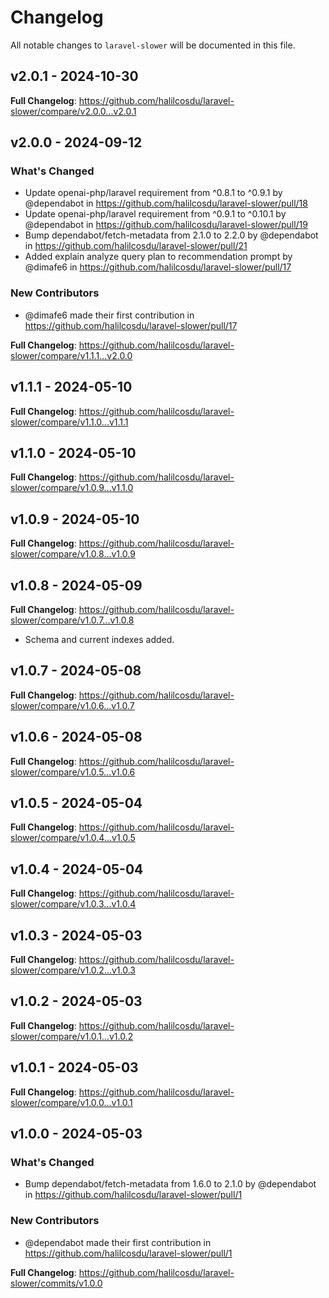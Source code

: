# Changelog

All notable changes to `laravel-slower` will be documented in this file.

## v2.0.1 - 2024-10-30

**Full Changelog**: https://github.com/halilcosdu/laravel-slower/compare/v2.0.0...v2.0.1

## v2.0.0 - 2024-09-12

### What's Changed

* Update openai-php/laravel requirement from ^0.8.1 to ^0.9.1 by @dependabot in https://github.com/halilcosdu/laravel-slower/pull/18
* Update openai-php/laravel requirement from ^0.9.1 to ^0.10.1 by @dependabot in https://github.com/halilcosdu/laravel-slower/pull/19
* Bump dependabot/fetch-metadata from 2.1.0 to 2.2.0 by @dependabot in https://github.com/halilcosdu/laravel-slower/pull/21
* Added explain analyze query plan to recommendation prompt by @dimafe6 in https://github.com/halilcosdu/laravel-slower/pull/17

### New Contributors

* @dimafe6 made their first contribution in https://github.com/halilcosdu/laravel-slower/pull/17

**Full Changelog**: https://github.com/halilcosdu/laravel-slower/compare/v1.1.1...v2.0.0

## v1.1.1 - 2024-05-10

**Full Changelog**: https://github.com/halilcosdu/laravel-slower/compare/v1.1.0...v1.1.1

## v1.1.0 - 2024-05-10

**Full Changelog**: https://github.com/halilcosdu/laravel-slower/compare/v1.0.9...v1.1.0

## v1.0.9 - 2024-05-10

**Full Changelog**: https://github.com/halilcosdu/laravel-slower/compare/v1.0.8...v1.0.9

## v1.0.8 - 2024-05-09

**Full Changelog**: https://github.com/halilcosdu/laravel-slower/compare/v1.0.7...v1.0.8

- Schema and current indexes added.

## v1.0.7 - 2024-05-08

**Full Changelog**: https://github.com/halilcosdu/laravel-slower/compare/v1.0.6...v1.0.7

## v1.0.6 - 2024-05-08

**Full Changelog**: https://github.com/halilcosdu/laravel-slower/compare/v1.0.5...v1.0.6

## v1.0.5 - 2024-05-04

**Full Changelog**: https://github.com/halilcosdu/laravel-slower/compare/v1.0.4...v1.0.5

## v1.0.4 - 2024-05-04

**Full Changelog**: https://github.com/halilcosdu/laravel-slower/compare/v1.0.3...v1.0.4

## v1.0.3 - 2024-05-03

**Full Changelog**: https://github.com/halilcosdu/laravel-slower/compare/v1.0.2...v1.0.3

## v1.0.2 - 2024-05-03

**Full Changelog**: https://github.com/halilcosdu/laravel-slower/compare/v1.0.1...v1.0.2

## v1.0.1 - 2024-05-03

**Full Changelog**: https://github.com/halilcosdu/laravel-slower/compare/v1.0.0...v1.0.1

## v1.0.0 - 2024-05-03

### What's Changed

* Bump dependabot/fetch-metadata from 1.6.0 to 2.1.0 by @dependabot in https://github.com/halilcosdu/laravel-slower/pull/1

### New Contributors

* @dependabot made their first contribution in https://github.com/halilcosdu/laravel-slower/pull/1

**Full Changelog**: https://github.com/halilcosdu/laravel-slower/commits/v1.0.0
